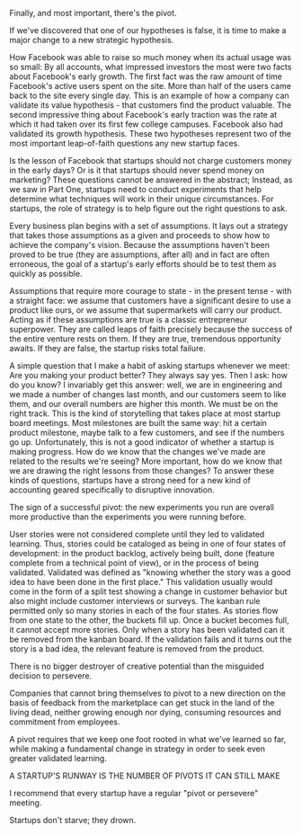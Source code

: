 
Finally, and most important, there's the pivot.

If we've discovered that one of our hypotheses is false, it is time to make a major change to a new strategic hypothesis.

How Facebook was able to raise so much money when its actual usage was so small: By all accounts, what impressed investors the most were two facts about Facebook's early growth. The first fact was the raw amount of time Facebook's active users spent on the site. More than half of the users came back to the site every single day. This is an example of how a company can validate its value hypothesis - that customers find the product valuable. The second impressive thing about Facebook's early traction was the rate at which it had taken over its first few college campuses.
Facebook also had validated its growth hypothesis. These two hypotheses represent two of the most important leap-of-faith questions any new startup faces.

Is the lesson of Facebook that startups should not charge customers money in the early days? Or is it that startups should never spend money on marketing? These questions cannot be answered in the abstract;
Instead, as we saw in Part One, startups need to conduct experiments that help determine what techniques will work in their unique circumstances. For startups, the role of strategy is to help figure out the right questions to ask.

Every business plan begins with a set of assumptions. It lays out a strategy that takes those assumptions as a given and proceeds to show how to achieve the company's vision. Because the assumptions haven't been proved to be true (they are assumptions, after all) and in fact are often erroneous, the goal of a startup's early efforts should be to test them as quickly as possible.

Assumptions that require more courage to state - in the present tense - with a straight face: we assume that customers have a significant desire to use a product like ours, or we assume that supermarkets will carry our product. Acting as if these assumptions are true is a classic entrepreneur superpower. They are called leaps of faith precisely because the success of the entire venture rests on them. If they are true, tremendous opportunity awaits. If they are false, the startup risks total failure.

A simple question that I make a habit of asking startups whenever we meet:
Are you making your product better?
They always say yes.
Then I ask: how do you know?
I invariably get this answer: well, we are in engineering and we made a number of changes last month, and our customers seem to like them, and our overall numbers are higher this month. We must be on the right track.
This is the kind of storytelling that takes place at most startup board meetings. Most milestones are built the same way: hit a certain product milestone, maybe talk to a few customers, and see if the numbers go up. Unfortunately, this is not a good indicator of whether a startup is making progress. How do we know that the changes we've made are related to the results we're seeing? More important, how do we know that we are drawing the right lessons from those changes? To answer these kinds of questions, startups have a strong need for a new kind of accounting geared specifically to disruptive innovation.

The sign of a successful pivot: the new experiments you run are overall more productive than the experiments you were running before.

User stories were not considered complete until they led to validated learning. Thus, stories could be cataloged as being in one of four states of development: in the product backlog, actively being built, done (feature complete from a technical point of view), or in the process of being validated. Validated was defined as "knowing whether the story was a good idea to have been done in the first place." This validation usually would come in the form of a split test showing a change in customer behavior but also might include customer interviews or surveys. The kanban rule permitted only so many stories in each of the four states. As stories flow from one state to the other, the buckets fill up. Once a bucket becomes full, it cannot accept more stories. Only when a story has been validated can it be removed from the kanban board. If the validation fails and it turns out the story is a bad idea, the relevant feature is removed from the product.

There is no bigger destroyer of creative potential than the misguided decision to persevere.

Companies that cannot bring themselves to pivot to a new direction on the basis of feedback from the marketplace can get stuck in the land of the living dead, neither growing enough nor dying, consuming resources and commitment from employees.

A pivot requires that we keep one foot rooted in what we've learned so far, while making a fundamental change in strategy in order to seek even greater validated learning.

A STARTUP'S RUNWAY IS THE NUMBER OF PIVOTS IT CAN STILL MAKE

I recommend that every startup have a regular "pivot or persevere" meeting.

Startups don't starve; they drown.
